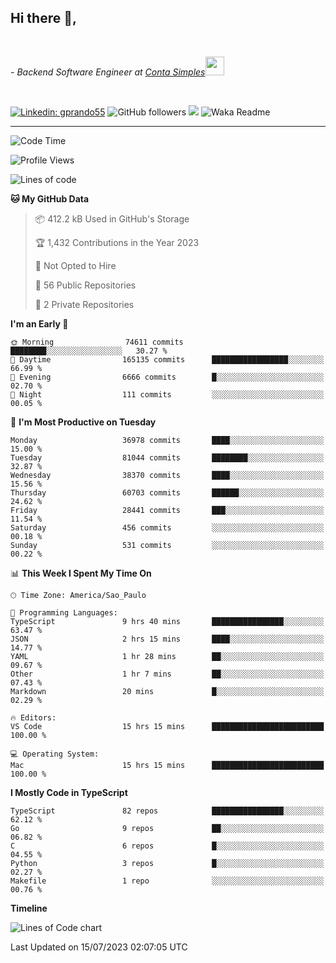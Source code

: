 <h2>Hi there  👋,</h2> </br>

<p><em>- Backend Software Engineer at <a href="https://contasimples.com">Conta Simples</a><img src="https://media.giphy.com/media/WUlplcMpOCEmTGBtBW/giphy.gif" width="30"> 
</em></p></br>


[![Linkedin: gprando55](https://img.shields.io/badge/-gprando55-blue?style=flat-square&logo=Linkedin&logoColor=white&link=https://www.linkedin.com/in/prandogabriel/)](https://www.linkedin.com/in/prandogabriel)
![GitHub followers](https://img.shields.io/github/followers/prandogabriel?label=Follow&style=social)
![](https://visitor-badge.glitch.me/badge?page_id=prandogabriel.prandogabriel)
![Waka Readme](https://github.com/prandogabriel/prandogabriel/workflows/Waka%20Readme/badge.svg)

---
<!--START_SECTION:waka-->
![Code Time](http://img.shields.io/badge/Code%20Time-2%2C503%20hrs%2034%20mins-blue)

![Profile Views](http://img.shields.io/badge/Profile%20Views-0-blue)

![Lines of code](https://img.shields.io/badge/From%20Hello%20World%20I%27ve%20Written-291.8%20million%20lines%20of%20code-blue)

**🐱 My GitHub Data** 

> 📦 412.2 kB Used in GitHub's Storage 
 > 
> 🏆 1,432 Contributions in the Year 2023
 > 
> 🚫 Not Opted to Hire
 > 
> 📜 56 Public Repositories 
 > 
> 🔑 2 Private Repositories 
 > 
**I'm an Early 🐤** 

```text
🌞 Morning                74611 commits       ████████░░░░░░░░░░░░░░░░░   30.27 % 
🌆 Daytime                165135 commits      █████████████████░░░░░░░░   66.99 % 
🌃 Evening                6666 commits        █░░░░░░░░░░░░░░░░░░░░░░░░   02.70 % 
🌙 Night                  111 commits         ░░░░░░░░░░░░░░░░░░░░░░░░░   00.05 % 
```
📅 **I'm Most Productive on Tuesday** 

```text
Monday                   36978 commits       ████░░░░░░░░░░░░░░░░░░░░░   15.00 % 
Tuesday                  81044 commits       ████████░░░░░░░░░░░░░░░░░   32.87 % 
Wednesday                38370 commits       ████░░░░░░░░░░░░░░░░░░░░░   15.56 % 
Thursday                 60703 commits       ██████░░░░░░░░░░░░░░░░░░░   24.62 % 
Friday                   28441 commits       ███░░░░░░░░░░░░░░░░░░░░░░   11.54 % 
Saturday                 456 commits         ░░░░░░░░░░░░░░░░░░░░░░░░░   00.18 % 
Sunday                   531 commits         ░░░░░░░░░░░░░░░░░░░░░░░░░   00.22 % 
```


📊 **This Week I Spent My Time On** 

```text
🕑︎ Time Zone: America/Sao_Paulo

💬 Programming Languages: 
TypeScript               9 hrs 40 mins       ████████████████░░░░░░░░░   63.47 % 
JSON                     2 hrs 15 mins       ████░░░░░░░░░░░░░░░░░░░░░   14.77 % 
YAML                     1 hr 28 mins        ██░░░░░░░░░░░░░░░░░░░░░░░   09.67 % 
Other                    1 hr 7 mins         ██░░░░░░░░░░░░░░░░░░░░░░░   07.43 % 
Markdown                 20 mins             █░░░░░░░░░░░░░░░░░░░░░░░░   02.29 % 

🔥 Editors: 
VS Code                  15 hrs 15 mins      █████████████████████████   100.00 % 

💻 Operating System: 
Mac                      15 hrs 15 mins      █████████████████████████   100.00 % 
```

**I Mostly Code in TypeScript** 

```text
TypeScript               82 repos            ████████████████░░░░░░░░░   62.12 % 
Go                       9 repos             ██░░░░░░░░░░░░░░░░░░░░░░░   06.82 % 
C                        6 repos             █░░░░░░░░░░░░░░░░░░░░░░░░   04.55 % 
Python                   3 repos             █░░░░░░░░░░░░░░░░░░░░░░░░   02.27 % 
Makefile                 1 repo              ░░░░░░░░░░░░░░░░░░░░░░░░░   00.76 % 
```



**Timeline**

![Lines of Code chart](https://raw.githubusercontent.com/prandogabriel/prandogabriel/master/assets/bar_graph.png)


 Last Updated on 15/07/2023 02:07:05 UTC
<!--END_SECTION:waka-->

